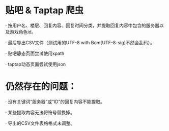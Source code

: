 # 贴吧 & Taptap 爬虫
· 按用户名、楼层、回复内容、回复时间分类，并提取回复内容中包含的服务器以及游戏角色id。

· 最后导出CSV文件（测试用的UTF-8 with Bom[UTF-8-sig]不然会乱码）。

· 贴吧静态页面尝试使用xpath

· taptap动态页面尝试使用json


# 仍然存在的问题：

· 没有关键词“服务器”或“ID”的回复内容不能提取。

· 某些提取内容无法将符号替换掉。

· 导出的CSV文件表格格式未调整。
